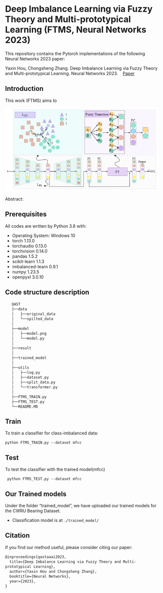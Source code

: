# Deep Imbalance Learning via Fuzzy Theory and Multi-prototypical Learning (FTMS, Neural Networks 2023)

This repository contains the Pytorch implementations of the following Neural Networks 2023 paper:

Yaxin Hou, Chongsheng Zhang. Deep Imbalance Learning via Fuzzy Theory and Multi-prototypical Learning. Neural Networks 2023. &nbsp; &nbsp;[Paper]()

## Introduction
 
This work (FTMS) aims to 

![image](model/model.png)

Abstract: 

## Prerequisites

All codes are written by Python 3.8 with:

* Operating System: Windows 10
* torch              1.13.0
* torchaudio         0.13.0
* torchvision        0.14.0
* pandas             1.5.2
* scikit-learn       1.1.3
* imbalanced-learn   0.9.1
* numpy              1.23.5
* openpyxl           3.0.10

## Code structure description

```
   QAST
   ├──data
   │   ├──original_data  
   │   └──spilted_data
   │
   ├──model
   │   ├──model.png
   │   └──model.py
   │
   ├──result
   │
   ├──trained_model
   │   
   ├──utils
   │   ├──log.py
   │   ├──dataset.py
   │   ├──split_data.py
   │   └──transformer.py 
   │
   ├──FTMS_TRAIN.py
   ├──FTMS_TEST.py
   └──README.MD
```   
  
## Train
  
  To train a classifier for class-imbalanced data:

   ```
   python FTMS_TRAIN.py --dataset mfcc
   ```
  
## Test
 
  To test the classifier with the trained model(mfcc)

  ```
   python FTMS_TEST.py --dataset mfcc
   ```

## Our Trained models
Under the folder “trained_model”, we have uploaded our trained models for the CWRU Bearing Dataset.

*  Classification model is at `./trained_model/`

## Citation

If you find our method useful, please consider citing our paper:

  ```
  @inproceedings{qastaaai2023,
    title={Deep Imbalance Learning via Fuzzy Theory and Multi-prototypical Learning},
    author={Yaxin Hou and Chongsheng Zhang},
    booktitle={Neural Networks},
    year={2023},
  }
  ```
